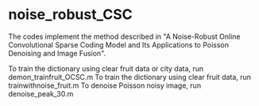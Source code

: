 # noise_robust_CSC
The codes implement the method described in "A Noise-Robust Online Convolutional Sparse Coding
Model and Its Applications to Poisson Denoising and Image Fusion".


To train the dictionary using clear fruit data or city data, run demon_trainfruit_OCSC.m
To train the dictionary using clear fruit data, run trainwithnoise_fruit.m
To denoise Poisson noisy image, run denoise_peak_30.m
